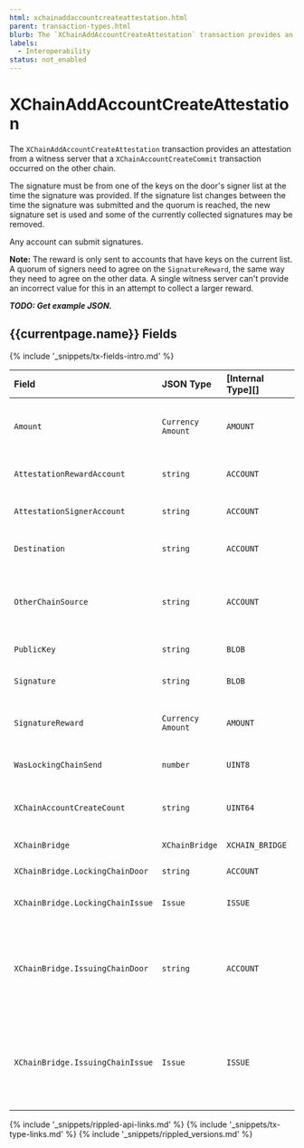 ```yaml
---
html: xchainaddaccountcreateattestation.html
parent: transaction-types.html
blurb: The `XChainAddAccountCreateAttestation` transaction provides an attestation from a witness server that a `XChainAccountCreateCommit` transaction occurred on the other chain.
labels:
  - Interoperability
status: not_enabled
---
```

# XChainAddAccountCreateAttestation

The `XChainAddAccountCreateAttestation` transaction provides an attestation from a witness server that a `XChainAccountCreateCommit` transaction occurred on the other chain.

The signature must be from one of the keys on the door's signer list at the time the signature was provided. If the signature list changes between the time the signature was submitted and the quorum is reached, the new signature set is used and some of the currently collected signatures may be removed.

Any account can submit signatures.

**Note:** The reward is only sent to accounts that have keys on the current list. A quorum of signers need to agree on the `SignatureReward`, the same way they need to agree on the other data. A single witness server can't provide an incorrect value for this in an attempt to collect a larger reward.

***TODO: Get example JSON.***
<!--
## Example {{currentpage.name}} JSON

```json

```
-->

## {{currentpage.name}} Fields

{% include '_snippets/tx-fields-intro.md' %}

| Field                            | JSON Type         | [Internal Type][] | Required? | Description |
|:---------------------------------|:------------------|:------------------|:----------|:------------|
| `Amount`                         | `Currency Amount` | `AMOUNT`          | Yes       | The amount committed by the `XChainAccountCreateCommit` transaction on the source chain. |
| `AttestationRewardAccount`       | `string`          | `ACCOUNT`         | Yes       | The account that should receive this signer's share of the `SignatureReward`. |
| `AttestationSignerAccount`       | `string`          | `ACCOUNT`         | Yes       | The account on the door account's signer list that is signing the transaction. |
| `Destination`                    | `string`          | `ACCOUNT`         | Yes       | The destination account for the funds on the destination chain. |
| `OtherChainSource`               | `string`          | `ACCOUNT`         | Yes       | The account on the source chain that submitted the `XChainAccountCreateCommit` transaction that triggered the event associated with the attestation. |
| `PublicKey`                      | `string`          | `BLOB`            | Yes       | The public key used to verify the signature. |
| `Signature`                      | `string`          | `BLOB`            | Yes       | The signature attesting to the event on the other chain. |
| `SignatureReward`                | `Currency Amount` | `AMOUNT`          | Yes       | The signature reward paid in the `XChainAccountCreateCommit` transaction. |
| `WasLockingChainSend`            | `number`          | `UINT8`           | Yes       | A boolean representing the chain where the event occurred. |
| `XChainAccountCreateCount`       | `string`          | `UINT64`          | Yes       | The counter that represents the order that the claims must be processed in. |
| `XChainBridge`                   | `XChainBridge`    | `XCHAIN_BRIDGE`   | Yes       | The bridge associated with the attestation. |
| `XChainBridge.LockingChainDoor`  | `string`          | `ACCOUNT`         | Yes       | The door account on the locking chain. |
| `XChainBridge.LockingChainIssue` | `Issue`           | `ISSUE`           | Yes       | The asset that is locked and unlocked on the locking chain. |
| `XChainBridge.IssuingChainDoor`  | `string`          | `ACCOUNT`         | Yes       | The door account on the issuing chain. For an XRP-XRP bridge, this must be the genesis account (the account that is created when the network is first started, which contains all of the XRP). |
| `XChainBridge.IssuingChainIssue` | `Issue`           | `ISSUE`           | Yes       | The asset that is minted and burned on the issuing chain. For an IOU-IOU bridge, the issuer of the asset must be the door account on the issuing chain, to avoid supply issues. |


<!-- ## Error Cases

In addition to errors that can occur for all transactions, {{currentpage.name}} transactions can result in the following [transaction result codes](transaction-results.html):

| Error Code                    | Description                                  |
|:------------------------------|:---------------------------------------------|
| `temDISABLED`                 | The [NonFungibleTokensV1 amendment][] is not enabled. |
-->


<!--{# common link defs #}-->
{% include '_snippets/rippled-api-links.md' %}
{% include '_snippets/tx-type-links.md' %}
{% include '_snippets/rippled_versions.md' %}
